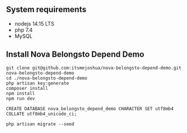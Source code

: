 ## System requirements

-   nodejs 14.15 LTS
-   php 7.4
-   MySQL

## Install Nova Belongsto Depend Demo

    git clone git@github.com:itsmejoshua/nova-belongsto-depend-demo.git nova-belongsto-depend-demo
    cd ./nova-belongsto-depend-demo
    php artisan key:generate
    composer install
    npm install
    npm run dev

    CREATE DATABASE nova_belongsto_depend_demo CHARACTER SET utf8mb4 COLLATE utf8mb4_unicode_ci;

    php artisan migrate --seed
